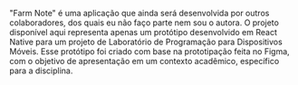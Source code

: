 <p>"Farm Note" é uma aplicação que ainda será desenvolvida por outros colaboradores, dos quais eu não faço parte nem sou o autora. O projeto disponível aqui representa apenas um protótipo desenvolvido em React Native para um projeto de Laboratório de Programação para Dispositivos Móveis. Esse protótipo foi criado com base na prototipação feita no Figma, com o objetivo de apresentação em um contexto acadêmico, específico para a disciplina.</p>
